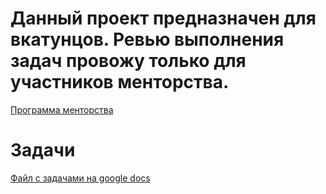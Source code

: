 # Данный проект предназначен для вкатунцов. Ревью выполнения задач провожу только для участников менторства.

[Программа менторства](https://t.me/poltoraha_pivka_it)

# Задачи


[Файл с задачами на google docs](https://docs.google.com/document/d/1xjPocDkQW5zQ-0aeN9j28s1Eo2MtKThnaf98saRnak4/edit?usp=sharing)
